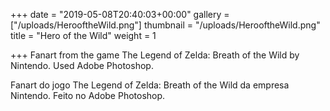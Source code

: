 +++
date = "2019-05-08T20:40:03+00:00"
gallery = ["/uploads/HerooftheWild.png"]
thumbnail = "/uploads/HerooftheWild.png"
title = "Hero of the Wild"
weight = 1

+++
Fanart from the game The Legend of Zelda: Breath of the Wild by Nintendo. Used Adobe Photoshop.

Fanart do jogo The Legend of Zelda: Breath of the Wild da empresa Nintendo. Feito no Adobe Photoshop.